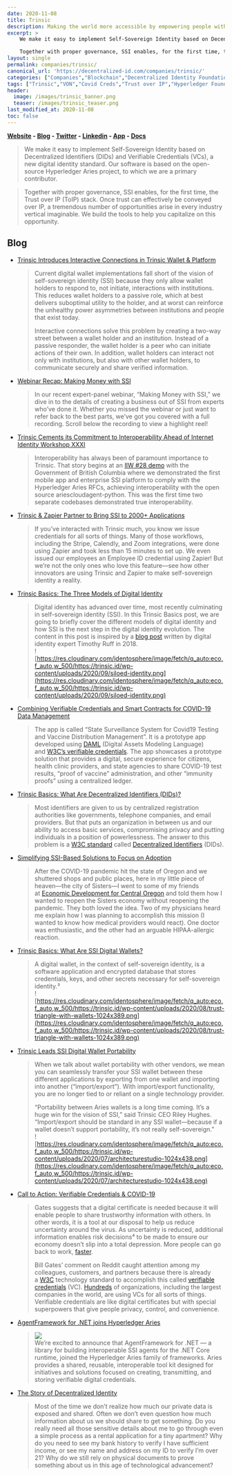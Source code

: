```yaml
---
date: 2020-11-08
title: Trinsic
description: Making the world more accessible by empowering people with a digital identity that’s as legitimate as their real-world identity.
excerpt: >
    We make it easy to implement Self-Sovereign Identity based on Decentralized Identifiers (DIDs) and Verifiable Credentials (VCs), a new digital identity standard. Our software is based on the open-source Hyperledger Aries project, to which we are a primary contributor.

    Together with proper governance, SSI enables, for the first time, the Trust over IP (ToIP) stack. Once trust can effectively be conveyed over IP, a tremendous number of opportunities arise in every industry vertical imaginable. We build the tools to help you capitalize on this opportunity.
layout: single
permalink: companies/trinsic/
canonical_url: 'https://decentralized-id.com/companies/trinsic/'
categories: ["Companies","Blockchain","Decentralized Identity Foundation","Sovrin Foundation"]
tags: ["Trinsic","VON","Covid Creds","Trust over IP","Hyperledger Foundation","Identosphere", "Aries"]
header:
  image: /images/trinsic_banner.png
  teaser: /images/trinsic_teaser.png
last_modified_at: 2020-11-08
toc: false
---
```

								
**[Website](https://trinsic.id/) - [Blog](https://trinsic.id/blog/) - [Twitter](https://twitter.com/trinsic_id) - [Linkedin](https://www.linkedin.com/company/trinsic-id/) - [App](https://apps.apple.com/us/app/streetcred-identity-agent/id1475160728)	- [Docs](https://docs.trinsic.id/docs)**

> We make it easy to implement Self-Sovereign Identity based on Decentralized Identifiers (DIDs) and Verifiable Credentials (VCs), a new digital identity standard. Our software is based on the open-source Hyperledger Aries project, to which we are a primary contributor.

> Together with proper governance, SSI enables, for the first time, the Trust over IP (ToIP) stack. Once trust can effectively be conveyed over IP, a tremendous number of opportunities arise in every industry vertical imaginable. We build the tools to help you capitalize on this opportunity.

## Blog 

* [Trinsic Introduces Interactive Connections in Trinsic Wallet & Platform](https://trinsic.id/interactive-connections/)
  > Current digital wallet implementations fall short of the vision of self-sovereign identity (SSI) because they only allow wallet holders to respond to, not initiate, interactions with institutions. This reduces wallet holders to a passive role, which at best delivers suboptimal utility to the holder, and at worst can reinforce the unhealthy power asymmetries between institutions and people that exist today.
  > 
  > Interactive connections solve this problem by creating a two-way street between a wallet holder and an institution. Instead of a passive responder, the wallet holder is a peer who can initiate actions of their own. In addition, wallet holders can interact not only with institutions, but also with other wallet holders, to communicate securely and share verified information.
* [Webinar Recap: Making Money with SSI](https://trinsic.id/webinar-recap-making-money-with-ssi/)
  > In our recent expert-panel webinar, “Making Money with SSI,” we dive in to the details of creating a business out of SSI from experts who’ve done it. Whether you missed the webinar or just want to refer back to the best parts, we’ve got you covered with a full recording. Scroll below the recording to view a highlight reel!
* [Trinsic Cements its Commitment to Interoperability Ahead of Internet Identity Workshop XXXI](https://trinsic.id/trinsic-commitment-to-interoperability-ahead-of-iiw/)
  > Interoperability has always been of paramount importance to Trinsic. That story begins at an [IIW #28 demo](https://vonx.io/how_to/iiwbook) with the Government of British Columbia where we demonstrated the first mobile app and enterprise SSI platform to comply with the Hyperledger Aries RFCs, achieving interoperability with the open source ariescloudagent-python. This was the first time two separate codebases demonstrated true interoperability.
* [Trinsic & Zapier Partner to Bring SSI to 2000+ Applications](https://trinsic.id/trinsic-and-zapier-partner/)
  > If you’ve interacted with Trinsic much, you know we issue credentials for all sorts of things. Many of those workflows, including the Stripe, Calendly, and Zoom integrations, were done using Zapier and took less than 15 minutes to set up. We even issued our employees an Employee ID credential using Zapier! But we’re not the only ones who love this feature—see how other innovators are using Trinsic and Zapier to make self-sovereign identity a reality.
* [Trinsic Basics: The Three Models of Digital Identity](https://trinsic.id/the-three-models-of-digital-identity/)
  > Digital identity has advanced over time, most recently culminating in self-sovereign identity (SSI). In this Trinsic Basics post, we are going to briefly cover the different models of digital identity and how SSI is the next step in the digital identity evolution. The content in this post is inspired by a [blog post](https://medium.com/evernym/the-three-models-of-digital-identity-relationships-ca0727cb5186) written by digital identity expert Timothy Ruff in 2018.\
  > ![https://res.cloudinary.com/identosphere/image/fetch/q_auto:eco,f_auto,w_500/https://trinsic.id/wp-content/uploads/2020/09/siloed-identity.png](https://res.cloudinary.com/identosphere/image/fetch/q_auto:eco,f_auto,w_500/https://trinsic.id/wp-content/uploads/2020/09/siloed-identity.png)
* [Combining Verifiable Credentials and Smart Contracts for COVID-19 Data Management](https://trinsic.id/verifiable-credentials-and-smart-contracts-for-covid19-data-management/)
  > The app is called “State Surveillance System for Covid19 Testing and Vaccine Distribution Management”. It is a prototype app developed using [DAML](https://daml.com/) (Digital Assets Modeling Language) and [W3C’s verifiable credentials](https://www.w3.org/TR/vc-data-model/). The app showcases a prototype solution that provides a digital, secure experience for citizens, health clinic providers, and state agencies to share COVID-19 test results, “proof of vaccine” administration, and other “immunity proofs” using a centralized ledger.
* [Trinsic Basics: What Are Decentralized Identifiers (DIDs)?](https://trinsic.id/trinsic-basics-what-are-decentralized-identifiers-dids/)
  > Most identifiers are given to us by centralized registration authorities like governments, telephone companies, and email providers. But that puts an organization in between us and our ability to access basic services, compromising privacy and putting individuals in a position of powerlessness. The answer to this problem is a [W3C standard](https://www.w3.org/TR/did-core/) called [Decentralized Identifiers](https://www.w3.org/TR/did-core/) (DIDs).
* [Simplifying SSI-Based Solutions to Focus on Adoption](https://trinsic.id/simplifying-ssi-based-solutions-to-focus-on-adoption/)
  > After the COVID-19 pandemic hit the state of Oregon and we shuttered shops and public places, here in my little piece of heaven—the city of Sisters—I went to some of my friends at [Economic Development for Central Oregon](https://edcoinfo.com/covid-19-central-oregon-business-resources/) and told them how I wanted to reopen the Sisters economy without reopening the pandemic. They both loved the idea. Two of my physicians heard me explain how I was planning to accomplish this mission (I wanted to know how medical providers would react). One doctor was enthusiastic, and the other had an arguable HIPAA-allergic reaction.
* [Trinsic Basics: What Are SSI Digital Wallets?](https://trinsic.id/what-are-ssi-digital-wallets/)
  > A digital wallet, in the context of self-sovereign identity, is a software application and encrypted database that stores credentials, keys, and other secrets necessary for self-sovereign identity.³\
  > ![https://res.cloudinary.com/identosphere/image/fetch/q_auto:eco,f_auto,w_500/https://trinsic.id/wp-content/uploads/2020/08/trust-triangle-with-wallets-1024x389.png](https://res.cloudinary.com/identosphere/image/fetch/q_auto:eco,f_auto,w_500/https://trinsic.id/wp-content/uploads/2020/08/trust-triangle-with-wallets-1024x389.png)
* [Trinsic Leads SSI Digital Wallet Portability](https://trinsic.id/ssi-digital-wallet-portability/)
  > When we talk about wallet portability with other vendors, we mean you can seamlessly transfer your SSI wallet between these different applications by exporting from one wallet and importing into another (“import/export”). With import/export functionality, you are no longer tied to or reliant on a single technology provider.
  > 
  > “Portability between Aries wallets is a long time coming. It’s a huge win for the vision of SSI,” said Trinsic CEO Riley Hughes. “Import/export should be standard in any SSI wallet—because if a wallet doesn’t support portability, it’s not really self-sovereign.”\
  > ![https://res.cloudinary.com/identosphere/image/fetch/q_auto:eco,f_auto,w_500/https://trinsic.id/wp-content/uploads/2020/07/architecturestudio-1024x438.png](https://res.cloudinary.com/identosphere/image/fetch/q_auto:eco,f_auto,w_500/https://trinsic.id/wp-content/uploads/2020/07/architecturestudio-1024x438.png)
* [Call to Action: Verifiable Credentials & COVID-19](https://medium.com/trinsic/call-to-action-verifiable-credentials-covid-19-a180155a157c)
  > Gates suggests that a digital certificate is needed because it will enable people to share trustworthy information with others. In other words, it is a tool at our disposal to help us reduce uncertainty around the virus. As uncertainty is reduced, additional information enables risk decisions⁴ to be made to ensure our economy doesn’t slip into a total depression. More people can go back to work, [faster](https://www.theguardian.com/world/2020/mar/30/immunity-passports-could-speed-up-return-to-work-after-covid-19).
  > 
  > Bill Gates’ comment on Reddit caught attention among my colleagues, customers, and partners because there is already a [W3C](https://en.wikipedia.org/wiki/World_Wide_Web_Consortium) technology standard to accomplish this called [verifiable credentials](https://en.m.wikipedia.org/wiki/Verifiable_credentials) (VC). [Hundreds](http://www.sovrin.org/stewards) of organizations, including the largest companies in the world, are using VCs for all sorts of things. Verifiable credentials are like digital certificates but with special superpowers that give people privacy, control, and convenience.
* [AgentFramework for .NET joins Hyperledger Aries](https://medium.com/trinsic/agentframework-for-net-joins-hyperledger-aries-14aba357da41)
  > <img src="https://res.cloudinary.com/identosphere/image/fetch/q_auto:eco,f_auto,w_500/https://cdn-images-1.medium.com/max/1374/1*EinsZ12p8APyf4ZMdfidIg.png"/>\
  > We’re excited to announce that AgentFramework for .NET — a library for building interoperable SSI agents for the .NET Core runtime, joined the Hyperledger Aries family of frameworks. Aries provides a shared, reusable, interoperable tool kit designed for initiatives and solutions focused on creating, transmitting, and storing verifiable digital credentials.
* [The Story of Decentralized Identity](https://medium.com/trinsic/the-case-for-decentralized-identity-820b48527cba)
  > Most of the time we don’t realize how much our private data is exposed and shared. Often we don’t even question how much information about us we should share to get something. Do you really need all those sensitive details about me to go through even a simple process as a rental application for a tiny apartment? Why do you need to see my bank history to verify I have sufficient income, or see my name and address on my ID to verify I’m over 21? Why do we still rely on physical documents to prove something about us in this age of technological advancement?